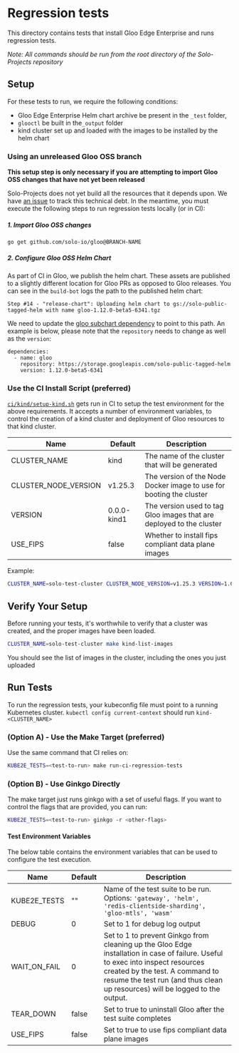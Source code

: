 # Regression tests
This directory contains tests that install Gloo Edge Enterprise and runs regression tests.

*Note: All commands should be run from the root directory of the Solo-Projects repository*

## Setup
For these tests to run, we require the following conditions:
- Gloo Edge Enterprise Helm chart archive be present in the `_test` folder,
- `glooctl` be built in the`_output` folder
- kind cluster set up and loaded with the images to be installed by the helm chart

### Using an unreleased Gloo OSS branch
**This setup step is only necessary if you are attempting to import Gloo OSS changes that have not yet been released**

Solo-Projects does not yet build all the resources that it depends upon. We have [an issue](https://github.com/solo-io/gloo/issues/5243) to track this technical debt. In the meantime, you must execute the following steps to run regression tests locally (or in CI):

##### 1. Import Gloo OSS changes
`go get github.com/solo-io/gloo@BRANCH-NAME`

##### 2. Configure Gloo OSS Helm Chart
As part of CI in Gloo, we publish the helm chart. These assets are published to a slightly different location for Gloo PRs as opposed to Gloo releases. You can see in the `build-bot` logs the path to the published helm chart:

```text
Step #14 - "release-chart": Uploading helm chart to gs://solo-public-tagged-helm with name gloo-1.12.0-beta5-6341.tgz
```

We need to update the [gloo subchart dependency](https://github.com/solo-io/solo-projects/blob/393276665446d69fcfde7d5e65cc9c678ab3a100/install/helm/gloo-ee/requirements-template.yaml#L2) to point to this path. An example is below, please note that the `repository` needs to change as well as the `version`:

```text
dependencies:
  - name: gloo
    repository: https://storage.googleapis.com/solo-public-tagged-helm
    version: 1.12.0-beta5-6341
```

### Use the CI Install Script (preferred)

[`ci/kind/setup-kind.sh`](`https://github.com/solo-io/solo-projects/blob/main/ci/kind/setup-kind.sh`) gets run in CI to setup the test environment for the above requirements.
It accepts a number of environment variables, to control the creation of a kind cluster and deployment of Gloo resources to that kind cluster.

| Name                  | Default    | Description |
| ---                   |   ---      |    ---      |
| CLUSTER_NAME          | kind       | The name of the cluster that will be generated |
| CLUSTER_NODE_VERSION  | v1.25.3    | The version of the Node Docker image to use for booting the cluster |
| VERSION               | 0.0.0-kind1 | The version used to tag Gloo images that are deployed to the cluster |
| USE_FIPS              | false      | Whether to install fips compliant data plane images |

Example:
```bash
CLUSTER_NAME=solo-test-cluster CLUSTER_NODE_VERSION=v1.25.3 VERSION=1.0.0-solo-test USE_FIPS=false ci/kind/setup-kind.sh
```

## Verify Your Setup
Before running your tests, it's worthwhile to verify that a cluster was created, and the proper images have been loaded.

```bash
CLUSTER_NAME=solo-test-cluster make kind-list-images
```

You should see the list of images in the cluster, including the ones you just uploaded

## Run Tests

To run the regression tests, your kubeconfig file must point to a running Kubernetes cluster.
`kubectl config current-context` should run `kind-<CLUSTER_NAME>`

### (Option A) - Use the Make Target (preferred)

Use the same command that CI relies on:
```bash
KUBE2E_TESTS=<test-to-run> make run-ci-regression-tests
```

### (Option B) - Use Ginkgo Directly

The make target just runs ginkgo with a set of useful flags. If you want to control the flags that are provided, you can run:
```bash
KUBE2E_TESTS=<test-to-run> ginkgo -r <other-flags>
```

#### Test Environment Variables
The below table contains the environment variables that can be used to configure the test execution.

| Name              | Default   | Description |
| ---               |   ---     |    ---      |
| KUBE2E_TESTS      | ""        | Name of the test suite to be run. Options: `'gateway', 'helm', 'redis-clientside-sharding', 'gloo-mtls', 'wasm'` |
| DEBUG             | 0         | Set to 1 for debug log output |
| WAIT_ON_FAIL      | 0         | Set to 1 to prevent Ginkgo from cleaning up the Gloo Edge installation in case of failure. Useful to exec into inspect resources created by the test. A command to resume the test run (and thus clean up resources) will be logged to the output.
| TEAR_DOWN         | false     | Set to true to uninstall Gloo after the test suite completes |
| USE_FIPS          | false     | Set to true to use fips compliant data plane images |